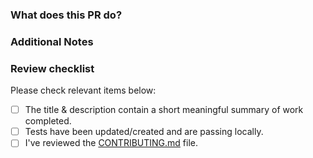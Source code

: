 <!--
**Requirements for Contributing to this repository**

Fill out the template below. Any pull request that does not include enough information to be reviewed in a timely manner may be closed at the maintainers' discretion.

For more details, please see [CONTRIBUTING.md](../CONTRIBUTING.md).
-->

### What does this PR do?

<!--

What inspired you to submit this pull request? Link to the issue describing the bug that you're fixing.

If there is not yet an issue for your bug, please open a new issue and then link to that issue in your pull request.

If the pull request does not address an existing issue with the "bug" label, the maintainers have the final say on whether the current behavior is a bug.

We must be able to understand the design of your change from this description. If we can't get a good idea of what the code will be doing from the description here, the pull request may be closed at the maintainers' discretion.

Keep in mind that the maintainer reviewing this PR may not be familiar with or have worked with the code here recently, so please walk us through the concepts.

-->

### Additional Notes

<!-- Anything else we should know when reviewing? -->

### Review checklist

Please check relevant items below:

-   [ ] The title & description contain a short meaningful summary of work completed.
-   [ ] Tests have been updated/created and are passing locally.
-   [ ] I've reviewed the [CONTRIBUTING.md](../CONTRIBUTING.md) file.
